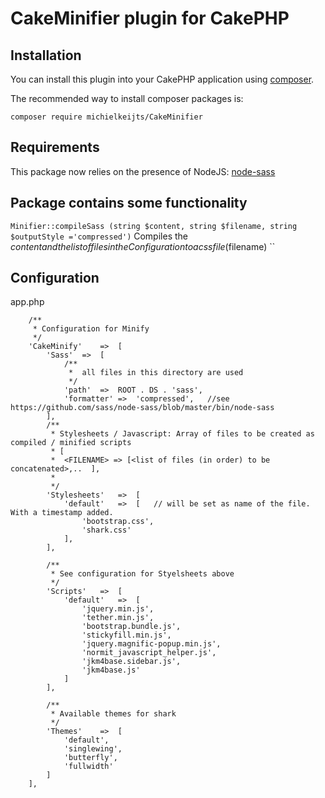 # CakeMinifier plugin for CakePHP

## Installation

You can install this plugin into your CakePHP application using [composer](https://getcomposer.org).

The recommended way to install composer packages is:

```
composer require michielkeijts/CakeMinifier
```

## Requirements
This package now relies on the presence of NodeJS: [node-sass](https://www.npmjs.com/package/node-sass)

## Package contains some functionality
`Minifier::compileSass (string $content, string $filename, string $outputStyle ='compressed')` Compiles the $content and the list 
of files in the Configuration to a css file ($filename)
``



## Configuration

app.php 
```
    /**
	 * Configuration for Minify 
	 */
	'CakeMinify'	=>	[
		'Sass'	=>	[
			/**
			 *  all files in this directory are used 
			 */
			'path'	=>	ROOT . DS . 'sass',	
			'formatter'	=>	'compressed',	//see https://github.com/sass/node-sass/blob/master/bin/node-sass
		],
		/**
		 * Stylesheets / Javascript: Array of files to be created as compiled / minified scripts
		 * [
		 *	<FILENAME> => [<list of files (in order) to be concatenated>,..  ],
		 *	
		 */
		'Stylesheets'	=>	[
			'default'	=>	[   // will be set as name of the file. With a timestamp added.
				'bootstrap.css',
				'shark.css'
			],
		],
		
		/**
		 * See configuration for Styelsheets above
		 */
		'Scripts'	=>	[
			'default'	=>	[
				'jquery.min.js',
				'tether.min.js',
				'bootstrap.bundle.js',
                'stickyfill.min.js',
                'jquery.magnific-popup.min.js',
				'normit_javascript_helper.js',
				'jkm4base.sidebar.js',
				'jkm4base.js'
			]
		],
        
        /**
         * Available themes for shark
         */
        'Themes'    =>  [
            'default',
            'singlewing',
            'butterfly',
            'fullwidth'
        ]
	],
``` 